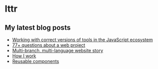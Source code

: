 # lttr

## My latest blog posts

<!-- BLOG-POST-LIST:START -->
- [Working with correct versions of tools in the JavaScript ecosystem](https://lukastrumm.com/blog/2023/working-with-correct-versions-of-tools-in-the-javascript-ecosystem/)
- [77+ questions about a web project](https://lukastrumm.com/blog/2023/77+-questions-about-a-web-project/)
- [Multi-branch, multi-language website story](https://lukastrumm.com/blog/2022/multi-branch-multi-language-website-story/)
- [How I work](https://lukastrumm.com/blog/2022/how-i-work/)
- [Reusable components](https://lukastrumm.com/blog/2021/reusable-components/)
<!-- BLOG-POST-LIST:END -->
